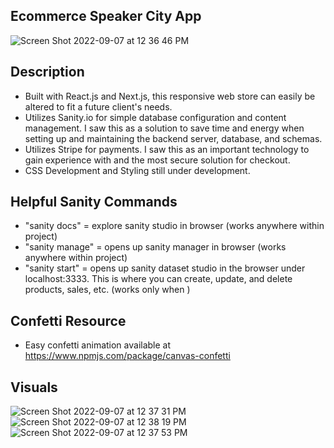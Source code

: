 ## Ecommerce Speaker City App

![Screen Shot 2022-09-07 at 12 36 46 PM](https://user-images.githubusercontent.com/24683662/188943642-731aa4a6-57d2-4146-9d61-ef334533883b.png)

## Description
- Built with React.js and Next.js, this responsive web store can easily be altered to fit a future client's needs.
- Utilizes Sanity.io for simple database configuration and content management.  I saw this as a solution to save time and energy when setting up and maintaining the backend server, database, and schemas.
- Utilizes Stripe for payments.  I saw this as an important technology to gain experience with and the most secure solution for checkout.
- CSS Development and Styling still under development.

## Helpful Sanity Commands
- "sanity docs" = explore sanity studio in browser (works anywhere within project)
- "sanity manage" = opens up sanity manager in browser (works anywhere within project)
- "sanity start" = opens up sanity dataset studio in the browser under localhost:3333.  This is where you can create, update, and delete products, sales, etc. (works only when )

## Confetti Resource
- Easy confetti animation available at https://www.npmjs.com/package/canvas-confetti

## Visuals
![Screen Shot 2022-09-07 at 12 37 31 PM](https://user-images.githubusercontent.com/24683662/188943495-9ebc3097-1cdf-4024-97a5-c32ce14aa19f.png)
![Screen Shot 2022-09-07 at 12 38 19 PM](https://user-images.githubusercontent.com/24683662/188943497-eb539a82-86b5-420a-b294-08a639bd96c5.png)
![Screen Shot 2022-09-07 at 12 37 53 PM](https://user-images.githubusercontent.com/24683662/188943498-960c7ebc-80b6-44bb-806b-3f6d626ff3d6.png)
